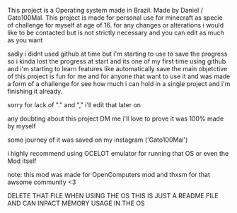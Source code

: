 This project is a Operating system made in Brazil. Made by Daniel / Gato100Mal. This project is made for personal use for minecraft as specie of challenge for myself at age of 16.
for any changes or alterations i would like to be contacted but is not strictly necessary and you can edit as much as you want

sadly i didnt used github at time but i'm starting to use to save the progress so i kinda lost the progress at start and its one of my first time using github and i'm starting to learn features like automatically save
the main objetctive of this project is fun for me and for anyone that want to use it and was made a form of a challenge for see how much i can hold in a single project and i'm finishing it already.

sorry for lack of "." and "," i'll edit that later on

any doubting about this project DM me i'll love to prove it was 100% made by myself

some journey of it was saved on my instagram ('Gato100Mal')

i highly recommend using OCELOT emulator for running that OS or even the Mod itself

note: this mod was made for OpenComputers mod and thxsm for that awsome community <3



DELETE THAT FILE WHEN USING THE OS THIS IS JUST A README FILE AND CAN INPACT MEMORY USAGE IN THE OS
